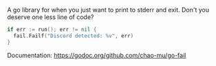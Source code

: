 A go library for when you just want to print to stderr and exit. Don't you deserve one less line of code?

``` go
if err := run(); err != nil {
  fail.Failf("Discord detected: %v", err)
}
```

Documentation: https://godoc.org/github.com/chao-mu/go-fail
